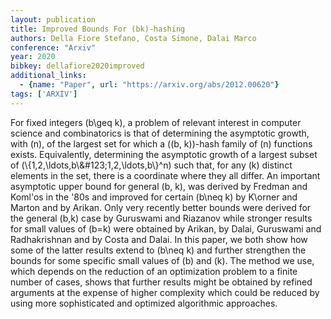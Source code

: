 ```yaml
---
layout: publication
title: Improved Bounds For (bk)-hashing
authors: Della Fiore Stefano, Costa Simone, Dalai Marco
conference: "Arxiv"
year: 2020
bibkey: dellafiore2020improved
additional_links:
  - {name: "Paper", url: "https://arxiv.org/abs/2012.00620"}
tags: ['ARXIV']
---
```

For fixed integers \(b\geq k\), a problem of relevant interest in computer science and combinatorics is that of determining the asymptotic growth, with \(n\), of the largest set for which a \((b, k)\)-hash family of \(n\) functions exists. Equivalently, determining the asymptotic growth of a largest subset of \(\\{1,2,\ldots,b\\&amp;\#123;1,2,\ldots,b\\}^n\) such that, for any \(k\) distinct elements in the set, there is a coordinate where they all differ. An important asymptotic upper bound for general \(b, k\), was derived by Fredman and Koml\'os in the '80s and improved for certain \(b\neq k\) by K\orner and Marton and by Arikan. Only very recently better bounds were derived for the general \(b,k\) case by Guruswami and Riazanov while stronger results for small values of \(b=k\) were obtained by Arikan, by Dalai, Guruswami and Radhakrishnan and by Costa and Dalai. In this paper, we both show how some of the latter results extend to \(b\neq k\) and further strengthen the bounds for some specific small values of \(b\) and \(k\). The method we use, which depends on the reduction of an optimization problem to a finite number of cases, shows that further results might be obtained by refined arguments at the expense of higher complexity which could be reduced by using more sophisticated and optimized algorithmic approaches.
